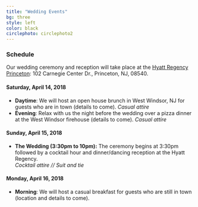 ```yaml
---
title: "Wedding Events"
bg: three
style: left
color: black
circlephoto: circlephoto2
---
```

### Schedule

Our wedding ceremony and reception will take place at the [Hyatt Regency Princeton](https://aws.passkey.com/go/kaufmannathanson): 102 Carnegie Center Dr., Princeton, NJ, 08540.

#### Saturday, April 14, 2018
* **Daytime**: We will host an open house brunch in West Windsor, NJ for guests who are in town (details to come).
*Casual attire*
* **Evening**: Relax with us the night before the wedding over a pizza dinner at the West Windsor firehouse (details to come).
*Casual attire*

#### Sunday, April 15, 2018
* **The Wedding (3:30pm to 10pm):** The ceremony begins at 3:30pm followed by a cocktail hour and dinner/dancing reception at the Hyatt Regency.<br />*Cocktail attire // Suit and tie*

#### Monday, April 16, 2018
* **Morning**: We will host a casual breakfast for guests who are still in town (location and details to come).
